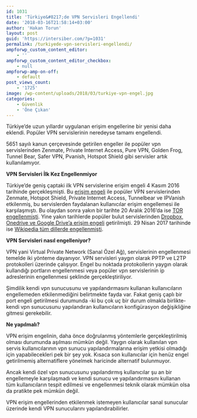 ```yaml
---
id: 1031
title: 'Türkiye&#8217;de VPN Servisleri Engellendi'
date: '2018-03-16T21:58:14+03:00'
author: 'Hakan Torun'
layout: post
guid: 'https://intersiber.com/?p=1031'
permalink: /turkiyede-vpn-servisleri-engellendi/
ampforwp_custom_content_editor:
    - ''
ampforwp_custom_content_editor_checkbox:
    - null
ampforwp-amp-on-off:
    - default
post_views_count:
    - '1725'
image: /wp-content/uploads/2018/03/turkiye-vpn-engel.jpg
categories:
    - Güvenlik
    - 'Öne Çıkan'
---
```


Türkiye’de uzun yıllardır uygulanan erişim engellerine bir yenisi daha eklendi. Popüler VPN servislerinin neredeyse tamamı engellendi.

5651 sayılı kanun çerçevesinde getirilen engeller ile popüler vpn servislerinden Zenmate, Private Internet Access, Pure VPN, Golden Frog, Tunnel Bear, Safer VPN, Pvanish, Hotspot Shield gibi servisler artık kullanılamıyor.

**VPN Servisleri İlk Kez Engellenmiyor**

Türkiye’de geniş çaptaki ilk VPN servislerine erişim engeli 4 Kasım 2016 tarihinde gerçekleşmişti. Bu [erişim engeli](https://intersiber.com/turkiyede-erisim-engellemelerinde-yeni-bir-boyut-vpn-servis-engeli/) ile popüler VPN servislerinden Zenmate, Hotspot Shield, Private Internet Access, Tunnelbear ve IPVanish etkilenmiş, bu servislerden faydalanan kullanıcılar erişim engellemesi ile karşılaşmıştı. Bu olaydan sonra yakın bir tarihte 20 Aralık 2016’da ise [TOR engellenmişti](https://intersiber.com/tor-turkiyede-engellendi/). Yine yakın tarihlerde popüler bulut servislerinden [Dropbox, Onedrive ve Google Drive’a erişim engeli](https://intersiber.com/dropbox-onedrive-ve-google-drive-erisim-engeli/) getirilmişti. 29 Nisan 2017 tarihinde ise [Wikipedia tüm dillerde engellenmişti](https://intersiber.com/wikipedia-erisim-engeli-devam-ediyor/).

**VPN Servisleri nasıl engelleniyor?**

VPN yani Virtual Private Network (Sanal Özel Ağ), servislerinin engellenmesi temelde iki yönteme dayanıyor. VPN servisleri yaygın olarak PPTP ve L2TP protokolleri üzerinde çalışıyor. Engel bu noktada protokollerin yaygın olarak kullandığı portların engellenmesi veya popüler vpn servislerinin ip adreslerinin engellenmesi şeklinde gerçekleştiriliyor.

Şimdilik kendi vpn sunucusunu ve yapılandırmasını kullanan kullanıcıların engellemeden etkilenmediğini belirtmekte fayda var. Fakat geniş çaplı bir port engeli getirilmesi durumunda -ki bu çok uç bir durum olmakla birlikte- kendi vpn sunucusunu yapılandıran kullanıcıların konfigürasyon değişikliğine gitmesi gerekebilir.

**Ne yapılmalı?**

VPN erişim engelinin, daha önce doğrulanmış yöntemlerle gerçekleştirilmiş olması durumunda aşılması mümkün değil. Yaygın olarak kullanılan vpn servis kullanıcılarının vpn sunucu yapılandırmalarına erişim yetkisi olmadığı için yapabilecekleri pek bir şey yok. Kısaca son kullanıcılar için henüz engel getirilmemiş alternatiflere yönelmek haricinde alternatif bulunmuyor.

Ancak kendi özel vpn sunucusunu yapılandırmış kullanıcılar şu an bir engellemeyle karşılaşmadı ve kendi sunucu ve yapılandırmasını kullanan tüm kullanıcıların tespit edilmesi ve engellenmesi teknik olarak mümkün olsa da pratikte pek mümkün değil.

VPN erişim engellerinden etkilenmek istemeyen kullanıcılar sanal sunucular üzerinde kendi VPN sunucularını yapılandırabilirler.